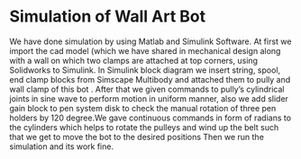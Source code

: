 # Simulation of Wall Art Bot

We have done simulation by using Matlab and Simulink Software.
At first we import the cad model (which we have shared in mechanical design along with a wall on which two clamps are attached at top corners, using Solidworks to Simulink.
In Simulink block diagram we insert string, spool, end clamp blocks from Simscape Multibody and attached them to pully and wall clamp of this bot . 
After that we given commands to pully’s cylindrical joints in sine wave to perform motion in uniform manner, also we add slider gain block to pen system disk to check the manual rotation of three pen holders by 120 degree.We gave continuous commands in form of radians to the cylinders which helps to rotate the  pulleys and wind up the belt such that we get to move the bot to the desired positions
Then we run the simulation and its work fine.

 
